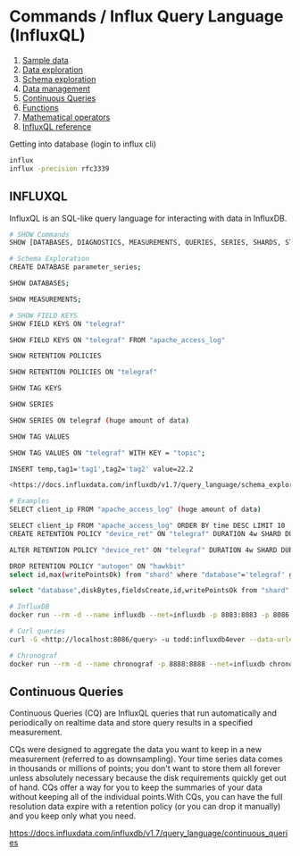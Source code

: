 # Commands / Influx Query Language (InfluxQL)

1. [Sample data](https://docs.influxdata.com/influxdb/v1.7/query_language/data_download/)
2. [Data exploration](https://docs.influxdata.com/influxdb/v1.7/query_language/data_exploration/)
3. [Schema exploration](https://docs.influxdata.com/influxdb/v1.7/query_language/schema_exploration/)
4. [Data management](https://docs.influxdata.com/influxdb/v1.7/query_language/database_management/)
5. [Continuous Queries](https://docs.influxdata.com/influxdb/v1.7/query_language/continuous_queries/)
6. [Functions](https://docs.influxdata.com/influxdb/v1.7/query_language/functions/)
7. [Mathematical operators](https://docs.influxdata.com/influxdb/v1.7/query_language/math_operators/)
8. [InfluxQL reference](https://docs.influxdata.com/influxdb/v1.7/query_language/spec/)

Getting into database (login to influx cli)

```bash
influx
influx -precision rfc3339
```

## INFLUXQL

InfluxQL is an SQL-like query language for interacting with data in InfluxDB.

```bash
# SHOW Commands
SHOW [DATABASES, DIAGNOSTICS, MEASUREMENTS, QUERIES, SERIES, SHARDS, STATS, SUBSCRIPTIONS, TAG, USERS]

# Schema Exploration
CREATE DATABASE parameter_series;

SHOW DATABASES;

SHOW MEASUREMENTS;

# SHOW FIELD KEYS
SHOW FIELD KEYS ON "telegraf"

SHOW FIELD KEYS ON "telegraf" FROM "apache_access_log"

SHOW RETENTION POLICIES

SHOW RETENTION POLICIES ON "telegraf"

SHOW TAG KEYS

SHOW SERIES

SHOW SERIES ON telegraf (huge amount of data)

SHOW TAG VALUES

SHOW TAG VALUES ON "telegraf" WITH KEY = "topic";

INSERT temp,tag1='tag1',tag2='tag2' value=22.2

<https://docs.influxdata.com/influxdb/v1.7/query_language/schema_exploration>

# Examples
SELECT client_ip FROM "apache_access_log" (huge amount of data)

SELECT client_ip FROM "apache_access_log" ORDER BY time DESC LIMIT 10
CREATE RETENTION POLICY "device_ret" ON "telegraf" DURATION 4w SHARD DURATION 2d REPLICATION 1 DEFAULT

ALTER RETENTION POLICY "device_ret" ON "telegraf" DURATION 4w SHARD DURATION 2d DEFAULT

DROP RETENTION POLICY "autogen" ON "hawkbit"
select id,max(writePointsOk) from "shard" where "database"='telegraf' group by id;

select "database",diskBytes,fieldsCreate,id,writePointsOk from "shard" where "database"='telegraf' and time > now() -10s

# InfluxDB
docker run --rm -d --name influxdb --net=influxdb -p 8083:8083 -p 8086:8086 influxdb

# Curl queries
curl -G <http://localhost:8086/query> -u todd:influxdb4ever --data-urlencode "q=SHOW DATABASES"

# Chronograf
docker run --rm -d --name chronograf -p 8888:8888 --net=influxdb chronograf
```

## Continuous Queries

Continuous Queries (CQ) are InfluxQL queries that run automatically and periodically on realtime data and store query results in a specified measurement.

CQs were designed to aggregate the data you want to keep in a new measurement (referred to as downsampling). Your time series data comes in thousands or millions of points; you don't want to store them all forever unless absolutely necessary because the disk requirements quickly get out of hand. CQs offer a way for you to keep the summaries of your data without keeping all of the individual points.With CQs, you can have the full resolution data expire with a retention policy (or you can drop it manually) and you keep only what you need.

<https://docs.influxdata.com/influxdb/v1.7/query_language/continuous_queries>

